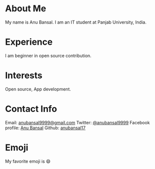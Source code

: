 # About Me
My name is Anu Bansal. I am an IT student at Panjab University, India.

# Experience
I am beginner in open source contribution.

# Interests
Open source, App development.

# Contact Info
Email: [anubansal9999@gmail.com](mailto:anubansal9999@gmail.com)
Twitter: [@anubansal9999](https://twitter.com/anubansal9999)
Facebook profile: [Anu Bansal](https://www.facebook.com/anu.bansal.77128)
Github: [anubansal17](https://github.com/anubansal17)
# Emoji
My favorite emoji is :smile:

